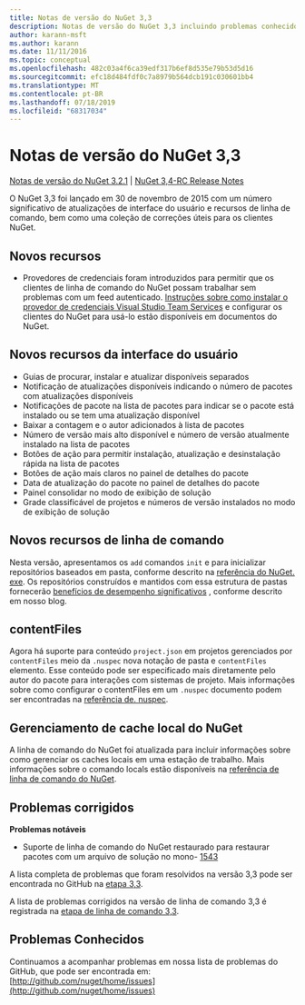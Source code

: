 ```yaml
---
title: Notas de versão do NuGet 3,3
description: Notas de versão do NuGet 3,3 incluindo problemas conhecidos, correções de bugs, recursos adicionados e DCRs.
author: karann-msft
ms.author: karann
ms.date: 11/11/2016
ms.topic: conceptual
ms.openlocfilehash: 482c03a4f6ca39edf317b6ef8d535e79b53d5d16
ms.sourcegitcommit: efc18d484fdf0c7a8979b564dcb191c030601bb4
ms.translationtype: MT
ms.contentlocale: pt-BR
ms.lasthandoff: 07/18/2019
ms.locfileid: "68317034"
---
```

# <a name="nuget-33-release-notes"></a>Notas de versão do NuGet 3,3

[Notas de versão do NuGet 3.2.1](../release-notes/nuget-3.2.1.md) | [NuGet 3,4-RC Release Notes](../release-notes/nuget-3.4-RC.md)

O NuGet 3,3 foi lançado em 30 de novembro de 2015 com um número significativo de atualizações de interface do usuário e recursos de linha de comando, bem como uma coleção de correções úteis para os clientes NuGet.

## <a name="new-features"></a>Novos recursos

* Provedores de credenciais foram introduzidos para permitir que os clientes de linha de comando do NuGet possam trabalhar sem problemas com um feed autenticado. [Instruções sobre como instalar o provedor de credenciais Visual Studio Team Services](../api/nuget-exe-credential-providers.md) e configurar os clientes do NuGet para usá-lo estão disponíveis em documentos do NuGet.

## <a name="new-user-interface-features"></a>Novos recursos da interface do usuário

* Guias de procurar, instalar e atualizar disponíveis separados
* Notificação de atualizações disponíveis indicando o número de pacotes com atualizações disponíveis
* Notificações de pacote na lista de pacotes para indicar se o pacote está instalado ou se tem uma atualização disponível
* Baixar a contagem e o autor adicionados à lista de pacotes
* Número de versão mais alto disponível e número de versão atualmente instalado na lista de pacotes
* Botões de ação para permitir instalação, atualização e desinstalação rápida na lista de pacotes
* Botões de ação mais claros no painel de detalhes do pacote
* Data de atualização do pacote no painel de detalhes do pacote
* Painel consolidar no modo de exibição de solução
* Grade classificável de projetos e números de versão instalados no modo de exibição de solução

## <a name="new-command-line-features"></a>Novos recursos de linha de comando

Nesta versão, apresentamos os `add` comandos `init` e para inicializar repositórios baseados em pasta, conforme descrito na [referência do NuGet. exe](../reference/nuget-exe-cli-reference.md). Os repositórios construídos e mantidos com essa estrutura de pastas fornecerão [benefícios de desempenho significativos](http://blog.nuget.org/20150922/Accelerate-Package-Source.html) , conforme descrito em nosso blog.

## <a name="contentfiles"></a>contentFiles

Agora há suporte para conteúdo `project.json` em projetos gerenciados por `contentFiles` meio da `.nuspec` nova notação de pasta e `contentFiles` elemento.  Esse conteúdo pode ser especificado mais diretamente pelo autor do pacote para interações com sistemas de projeto.  Mais informações sobre como configurar o contentFiles em um `.nuspec` documento podem ser encontradas na [referência de. nuspec](../reference/nuspec.md).

## <a name="nuget-locals-cache-management"></a>Gerenciamento de cache local do NuGet

A linha de comando do NuGet foi atualizada para incluir informações sobre como gerenciar os caches locais em uma estação de trabalho.  Mais informações sobre o comando locals estão disponíveis na [referência de linha de comando do NuGet](../reference/cli-reference/cli-ref-locals.md).

## <a name="fixed-issues"></a>Problemas corrigidos

**Problemas notáveis**

* Suporte de linha de comando do NuGet restaurado para restaurar pacotes com um arquivo de solução no mono- [1543](https://github.com/NuGet/Home/issues/1543)

A lista completa de problemas que foram resolvidos na versão 3,3 pode ser encontrada no GitHub na [etapa 3,3](https://github.com/NuGet/Home/issues?q=is%3Aissue+milestone%3A3.3.0+is%3Aclosed).

A lista de problemas corrigidos na versão de linha de comando 3,3 é registrada na [etapa de linha de comando 3,3](https://github.com/NuGet/Home/issues?q=is%3Aissue+is%3Aclosed+milestone%3A3.3.0-commandline).

## <a name="known-issues"></a>Problemas Conhecidos

Continuamos a acompanhar problemas em nossa lista de problemas do GitHub, que pode ser encontrada em:[http://github.com/nuget/home/issues](http://github.com/nuget/home/issues)